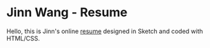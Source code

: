 # Jinn Wang - Resume

Hello, this is Jinn's online [resume](https://jinnrw.github.io/jinnwang-resume) designed in Sketch and coded with HTML/CSS.
